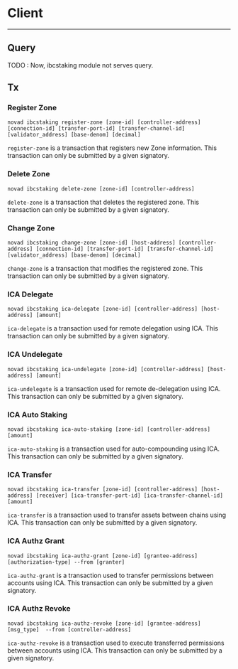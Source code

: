 # Client

---

## Query

TODO : Now, ibcstaking module not serves query.

## Tx

### Register Zone
```shell
novad ibcstaking register-zone [zone-id] [controller-address] [connection-id] [transfer-port-id] [transfer-channel-id] [validator_address] [base-denom] [decimal]
```

`register-zone` is a transaction that registers new Zone information. This transaction can only be submitted by a given signatory.

### Delete Zone
```shell
novad ibcstaking delete-zone [zone-id] [controller-address]
```

`delete-zone` is a transaction that deletes the registered zone. This transaction can only be submitted by a given signatory.

### Change Zone
```shell
novad ibcstaking change-zone [zone-id] [host-address] [controller-address] [connection-id] [transfer-port-id] [transfer-channel-id] [validator_address] [base-denom] [decimal]
```

`change-zone` is a transaction that modifies the registered zone. This transaction can only be submitted by a given signatory.

### ICA Delegate
```shell
novad ibcstaking ica-delegate [zone-id] [controller-address] [host-address] [amount]
```

`ica-delegate` is a transaction used for remote delegation using ICA. This transaction can only be submitted by a given signatory.

### ICA Undelegate
```shell
novad ibcstaking ica-undelegate [zone-id] [controller-address] [host-address] [amount]
```

`ica-undelegate` is a transaction used for remote de-delegation using ICA. This transaction can only be submitted by a given signatory.

### ICA Auto Staking
```shell
novad ibcstaking ica-auto-staking [zone-id] [controller-address] [amount]
```

`ica-auto-staking` is a transaction used for auto-compounding using ICA. This transaction can only be submitted by a given signatory.

### ICA Transfer
```shell
novad ibcstaking ica-transfer [zone-id] [controller-address] [host-address] [receiver] [ica-transfer-port-id] [ica-transfer-channel-id] [amount]
```

`ica-transfer` is a transaction used to transfer assets between chains using ICA. This transaction can only be submitted by a given signatory.

### ICA Authz Grant
```shell
novad ibcstaking ica-authz-grant [zone-id] [grantee-address] [authorization-type] --from [granter]
```

`ica-authz-grant` is a transaction used to transfer permissions between accounts using ICA. This transaction can only be submitted by a given signatory.

### ICA Authz Revoke
```shell
novad ibcstaking ica-authz-revoke [zone-id] [grantee-address] [msg_type]  --from [controller-address]
```

`ica-authz-revoke` is a transaction used to execute transferred permissions between accounts using ICA. This transaction can only be submitted by a given signatory.

